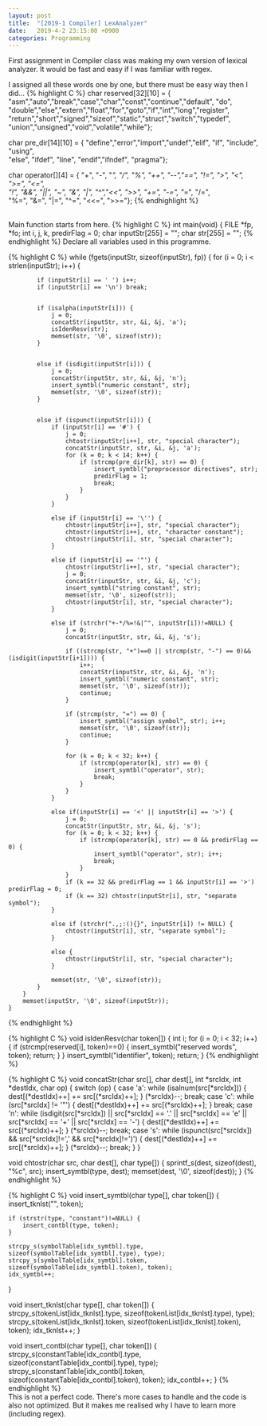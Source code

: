 ```yaml
---
layout: post
title:  "[2019-1 Compiler] LexAnalyzer"
date:   2019-4-2 23:15:00 +0900
categories: Programming
---
```


First assignment in Compiler class was making my own version of lexical analyzer.
It would be fast and easy if I was familiar with regex.

I assigned all these words one by one, but there must be easy way then I did...
{% highlight C %}
char reserved[32][10] = {
	"asm","auto","break","case","char","const","continue","default", "do",\
	"double","else","extern","float","for","goto","if","int","long","register",\
	"return","short","signed","sizeof","static","struct","switch","typedef",\
	"union","unsigned","void","volatile","while"};

char pre_dir[14][10] = {
	"define","error","import","undef","elif", "if", "include", "using",\
	"else", "ifdef", "line", "endif","ifndef", "pragma"};

char operator[][4] = {
	"+", "-", "*", "/", "%", "++", "--","==", "!=", ">", "<", ">=", "<=",\
	"!", "&&", "||", "~", "&", "|", "^","<<", ">>", "+=", "-=", "*=", "/=",\
	"%=", "&=", "|=", "^=", "<<=", ">>="};
{% endhighlight %}

<br>Main function starts from here.
{% highlight C %}
int main(void) {
	FILE *fp, *fo;
	int i, j, k, predirFlag = 0;
	char inputStr[255] = "";
	char str[255] = "";
{% endhighlight %}
Declare all variables used in this programme.  


{% highlight C %}
	while (fgets(inputStr, sizeof(inputStr), fp)) {
		for (i = 0; i < strlen(inputStr); i++) {

			if (inputStr[i] == ' ') i++;
			if (inputStr[i] == '\n') break;


			if (isalpha(inputStr[i])) {
				j = 0;
				concatStr(inputStr, str, &i, &j, 'a');
				isIdenResv(str);
				memset(str, '\0', sizeof(str));
			}


			else if (isdigit(inputStr[i])) {
				j = 0;
				concatStr(inputStr, str, &i, &j, 'n');
				insert_symtbl("numeric constant", str);
				memset(str, '\0', sizeof(str));
			}


			else if (ispunct(inputStr[i])) {
				if (inputStr[i] == '#') {
					j = 0;
					chtostr(inputStr[i++], str, "special character");
					concatStr(inputStr, str, &i, &j, 'a');
					for (k = 0; k < 14; k++) {
						if (strcmp(pre_dir[k], str) == 0) {
							insert_symtbl("preprocessor directives", str);
							predirFlag = 1;
							break;
						}
					}
				}

 				else if (inputStr[i] == '\'') {
					chtostr(inputStr[i++], str, "special character");
					chtostr(inputStr[i++], str, "character constant");
					chtostr(inputStr[i], str, "special character");
				}

				else if (inputStr[i] == '"') {
					chtostr(inputStr[i++], str, "special character");
					j = 0;
					concatStr(inputStr, str, &i, &j, 'c');
					insert_symtbl("string constant", str);
					memset(str, '\0', sizeof(str));
					chtostr(inputStr[i], str, "special character");
				}

				else if (strchr("+-*/%=!&|^", inputStr[i])!=NULL) {
					j = 0;
					concatStr(inputStr, str, &i, &j, 's');

					if ((strcmp(str, "+")==0 || strcmp(str, "-") == 0)&&(isdigit(inputStr[i+1]))) {
						i++;
						concatStr(inputStr, str, &i, &j, 'n');
						insert_symtbl("numeric constant", str);
						memset(str, '\0', sizeof(str));
						continue;
					}

					if (strcmp(str, "=") == 0) {
						insert_symtbl("assign symbol", str); i++;
						memset(str, '\0', sizeof(str));
						continue;
					}

					for (k = 0; k < 32; k++) {
						if (strcmp(operator[k], str) == 0) {
							insert_symtbl("operator", str);
							break;
						}
					}
				}

				else if(inputStr[i] == '<' || inputStr[i] == '>') {
					j = 0;
					concatStr(inputStr, str, &i, &j, 's');
					for (k = 0; k < 32; k++) {
						if (strcmp(operator[k], str) == 0 && predirFlag == 0) {
							insert_symtbl("operator", str); i++;
							break;
						}
					}
					if (k == 32 && predirFlag == 1 && inputStr[i] == '>') predirFlag = 0;
					if (k == 32) chtostr(inputStr[i], str, "separate symbol");
				}

				else if (strchr(".,;:(){}", inputStr[i]) != NULL) {
					chtostr(inputStr[i], str, "separate symbol");
				}

				else {
					chtostr(inputStr[i], str, "special character");
				}

				memset(str, '\0', sizeof(str));
			}
		}
		memset(inputStr, '\0', sizeof(inputStr));
	}
{% endhighlight %}

{% highlight C %}
void isIdenResv(char token[]) {
	int i;
	for (i = 0; i < 32; i++) {
		if (strcmp(reserved[i], token)==0) {
			insert_symtbl("reserved words", token);
			return;
		}
	}
	insert_symtbl("identifier", token);
	return;
}
{% endhighlight %}


{% highlight C %}
void concatStr(char src[], char dest[], int *srcIdx, int *destIdx, char op) {
	switch (op) {
		case 'a':
			while (isalnum(src[*srcIdx])) {
				dest[(*destIdx)++] += src[(*srcIdx)++];
			}
			(*srcIdx)--;
			break;
		case 'c':
			while (src[*srcIdx] != '\"') {
				dest[(*destIdx)++] += src[(*srcIdx)++];
			}
			break;
		case 'n':
			while (isdigit(src[*srcIdx]) || src[*srcIdx] == '.' || src[*srcIdx] == 'e' || src[*srcIdx] == '+' || src[*srcIdx] == '-') {
				dest[(*destIdx)++] += src[(*srcIdx)++];
			}
			(*srcIdx)--;
			break;
		case 's':
			while (ispunct(src[*srcIdx]) && src[*srcIdx]!=',' && src[*srcIdx]!=')') {
				dest[(*destIdx)++] += src[(*srcIdx)++];
			}
			(*srcIdx)--;
			break;
	}
}


void chtostr(char src, char dest[], char type[]) {
	sprintf_s(dest, sizeof(dest), "%c", src);
	insert_symtbl(type, dest);
	memset(dest, '\0', sizeof(dest));
}
{% endhighlight %}


{% highlight C %}
void insert_symtbl(char type[], char token[]) {
	insert_tknlst("", token);

	if (strstr(type, "constant")!=NULL) {
		insert_contbl(type, token);
	}

	strcpy_s(symbolTable[idx_symtbl].type, sizeof(symbolTable[idx_symtbl].type), type);
	strcpy_s(symbolTable[idx_symtbl].token, sizeof(symbolTable[idx_symtbl].token), token);
	idx_symtbl++;
}

void insert_tknlst(char type[], char token[]) {
	strcpy_s(tokenList[idx_tknlst].type, sizeof(tokenList[idx_tknlst].type), type);
	strcpy_s(tokenList[idx_tknlst].token, sizeof(tokenList[idx_tknlst].token), token);
	idx_tknlst++;
}

void insert_contbl(char type[], char token[]) {
	strcpy_s(constantTable[idx_contbl].type, sizeof(constantTable[idx_contbl].type), type);
	strcpy_s(constantTable[idx_contbl].token, sizeof(constantTable[idx_contbl].token), token);
	idx_contbl++;
}
{% endhighlight %}
<br>This is not a perfect code. There's more cases to handle and the code is also not optimized.
But it makes me realised why I have to learn more (including regex).
